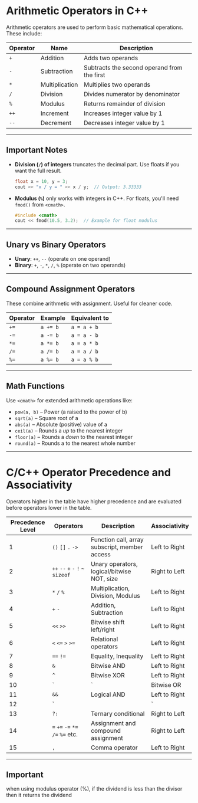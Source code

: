# Arithmetic Operators in C++

Arithmetic operators are used to perform basic mathematical operations. These include:

| Operator | Name             | Description                              |
|----------|------------------|------------------------------------------|
| `+`      | Addition          | Adds two operands                        |
| `-`      | Subtraction       | Subtracts the second operand from the first |
| `*`      | Multiplication    | Multiplies two operands                  |
| `/`      | Division          | Divides numerator by denominator         |
| `%`      | Modulus           | Returns remainder of division            |
| `++`     | Increment         | Increases integer value by 1             |
| `--`     | Decrement         | Decreases integer value by 1             |

---

## Important Notes

- **Division (`/`) of integers** truncates the decimal part. Use floats if you want the full result.
  
  ```cpp
  float x = 10, y = 3;
  cout << "x / y = " << x / y;  // Output: 3.33333
  ```

- **Modulus (`%`)** only works with integers in C++. For floats, you'll need `fmod()` from `<cmath>`.

  ```cpp
  #include <cmath>
  cout << fmod(10.5, 3.2);  // Example for float modulus
  ```

---

## Unary vs Binary Operators

- **Unary**: `++`, `--` (operate on one operand)
- **Binary**: `+`, `-`, `*`, `/`, `%` (operate on two operands)

---

## Compound Assignment Operators

These combine arithmetic with assignment. Useful for cleaner code.

| Operator | Example  | Equivalent to   |
|----------|----------|-----------------|
| `+=`     | `a += b` | `a = a + b`     |
| `-=`     | `a -= b` | `a = a - b`     |
| `*=`     | `a *= b` | `a = a * b`     |
| `/=`     | `a /= b` | `a = a / b`     |
| `%=`     | `a %= b` | `a = a % b`     |

---

## Math Functions

Use `<cmath>` for extended arithmetic operations like:

- `pow(a, b)` – Power (a raised to the power of b)
- `sqrt(a)` – Square root of a
- `abs(a)` – Absolute (positive) value of a
- `ceil(a)` – Rounds a *up* to the nearest integer
- `floor(a)` – Rounds a *down* to the nearest integer
- `round(a)` – Rounds a to the nearest whole number

---

# C/C++ Operator Precedence and Associativity

Operators higher in the table have higher precedence and are evaluated before operators lower in the table.

| Precedence Level | Operators                             | Description                                       | Associativity    |
|------------------|----------------------------------------|---------------------------------------------------|------------------|
| 1                | `()` `[]` `.` `->`                    | Function call, array subscript, member access     | Left to Right    |
| 2                | `++` `--` `+` `-` `!` `~` `sizeof`     | Unary operators, logical/bitwise NOT, size        | Right to Left    |
| 3                | `*` `/` `%`                            | Multiplication, Division, Modulus                 | Left to Right    |
| 4                | `+` `-`                                | Addition, Subtraction                             | Left to Right    |
| 5                | `<<` `>>`                              | Bitwise shift left/right                          | Left to Right    |
| 6                | `<` `<=` `>` `>=`                      | Relational operators                              | Left to Right    |
| 7                | `==` `!=`                              | Equality, Inequality                              | Left to Right    |
| 8                | `&`                                    | Bitwise AND                                       | Left to Right    |
| 9                | `^`                                    | Bitwise XOR                                       | Left to Right    |
| 10               | `|`                                    | Bitwise OR                                        | Left to Right    |
| 11               | `&&`                                   | Logical AND                                       | Left to Right    |
| 12               | `||`                                   | Logical OR                                        | Left to Right    |
| 13               | `?:`                                   | Ternary conditional                               | Right to Left    |
| 14               | `=` `+=` `-=` `*=` `/=` `%=` etc.     | Assignment and compound assignment                | Right to Left    |
| 15               | `,`                                    | Comma operator                                    | Left to Right    |



---

## Important

when using modulus operator (%), if the dividend is less than the divisor then it returns the dividend
